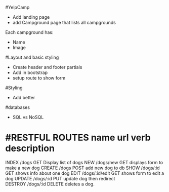 #YelpCamp

* Add landing page
* add Campground page that lists all campgrounds


Each campground has:
* Name
* Image

#Layout and basic styling
* Create header and footer partials
* Add in bootstrap
* setup route to show form


#Styling
* Add better


#databases
* SQL vs NoSQL


#RESTFUL ROUTES
name     url            verb  description
=============================================
 INDEX   /dogs          GET   Display list of dogs
 NEW     /dogs/new      GET   displays form to make a new dog
 CREATE  /dogs          POST  add new dog to db
 SHOW    /dogs/:id      GET   shows info about one dog
 EDIT   /dogs/:id/edit  GET   shows form to edit a dog
 UPDATE  /dogs/:id      PUT   update dog then redirect   
 DESTROY   /dogs/:id   DELETE  deletes a dog.